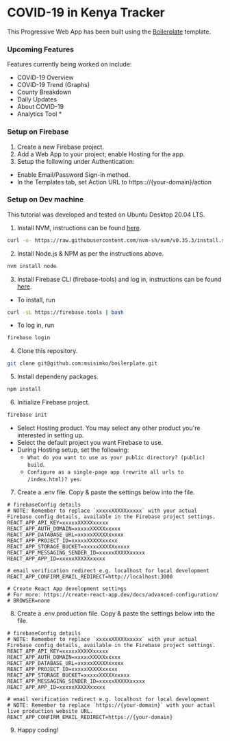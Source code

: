 # COVID-19 in Kenya Tracker
This Progressive Web App has been built using the [Boilerplate](https://github.com/msisimko/boilerplate) template.

### Upcoming Features
Features currently being worked on include:
- COVID-19 Overview
- COVID-19 Trend (Graphs)
- County Breakdown
- Daily Updates
- About COVID-19
- Analytics Tool *

### Setup on Firebase
1. Create a new Firebase project.
2. Add a Web App to your project; enable Hosting for the app.
3. Setup the following under Authentication:
  - Enable Email/Password Sign-in method.
  - In the Templates tab, set Action URL to https:://{your-domain}/action

### Setup on Dev machine

This tutorial was developed and tested on Ubuntu Desktop 20.04 LTS.

1. Install NVM, instructions can be found [here](https://github.com/nvm-sh/nvm#installing-and-updating).

```sh
curl -o- https://raw.githubusercontent.com/nvm-sh/nvm/v0.35.3/install.sh | bash
```

2. Install Node.js & NPM as per the instructions above.

```sh
nvm install node
```

3. Install Firebase CLI (firebase-tools) and log in, instructions can be found [here](https://firebase.google.com/docs/cli).

  - To install, run

  ```sh
  curl -sL https://firebase.tools | bash
  ```

  - To log in, run

  ```sh
  firebase login
  ```

4. Clone this repository.

```sh
git clone git@github.com:msisimko/boilerplate.git
```

5. Install dependeny packages.

```sh
npm install
```

6. Initialize Firebase project.

```sh
firebase init
```

  - Select Hosting product. You may select any other product you're interested in setting up.
  - Select the default project you want Firebase to use.
  - During Hosting setup, set the following:
    - `What do you want to use as your public directory? (public) build`.
    - `Configure as a single-page app (rewrite all urls to /index.html)? yes`.

7. Create a .env file. Copy & paste the settings below into the file.

```
# firebaseConfig details
# NOTE: Remember to replace `xxxxxXXXXXxxxxx` with your actual Firebase config details, available in the Firebase project settings.
REACT_APP_API_KEY=xxxxxXXXXXxxxxx
REACT_APP_AUTH_DOMAIN=xxxxxXXXXXxxxxx
REACT_APP_DATABASE_URL=xxxxxXXXXXxxxxx
REACT_APP_PROJECT_ID=xxxxxXXXXXxxxxx
REACT_APP_STORAGE_BUCKET=xxxxxXXXXXxxxxx
REACT_APP_MESSAGING_SENDER_ID=xxxxxXXXXXxxxxx
REACT_APP_APP_ID=xxxxxXXXXXxxxxx

# email verification redirect e.g. localhost for local development
REACT_APP_CONFIRM_EMAIL_REDIRECT=http://localhost:3000

# Create React App development settings
# For more: https://create-react-app.dev/docs/advanced-configuration/
# BROWSER=none
```

8. Create a .env.production file. Copy & paste the settings below into the file.

```
# firebaseConfig details
# NOTE: Remember to replace `xxxxxXXXXXxxxxx` with your actual Firebase config details, available in the Firebase project settings.
REACT_APP_API_KEY=xxxxxXXXXXxxxxx
REACT_APP_AUTH_DOMAIN=xxxxxXXXXXxxxxx
REACT_APP_DATABASE_URL=xxxxxXXXXXxxxxx
REACT_APP_PROJECT_ID=xxxxxXXXXXxxxxx
REACT_APP_STORAGE_BUCKET=xxxxxXXXXXxxxxx
REACT_APP_MESSAGING_SENDER_ID=xxxxxXXXXXxxxxx
REACT_APP_APP_ID=xxxxxXXXXXxxxxx

# email verification redirect e.g. localhost for local development
# NOTE: Remember to replace `https://{your-domain}` with your actual live production website URL.
REACT_APP_CONFIRM_EMAIL_REDIRECT=https://{your-domain}
```

9. Happy coding!

